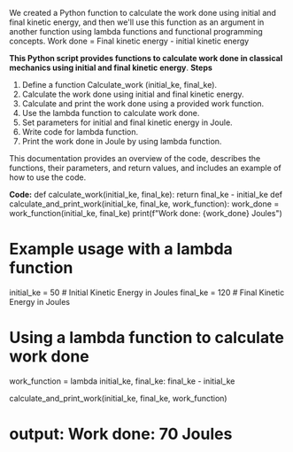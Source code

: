We created a Python function to calculate the work done using initial and final kinetic energy, and then we'll use this function as an argument in another function using lambda functions and functional programming concepts.
Work done = Final kinetic energy - initial kinetic energy

**This Python script provides functions to calculate work done in classical mechanics using initial and final kinetic energy**.
**Steps**

1) Define a function Calculate_work (initial_ke, final_ke).
2) Calculate the work done using initial and final kinetic energy.
3) Calculate and print the work done using a provided work function.
4) Use the lambda function to calculate work done.
5) Set parameters for initial and final kinetic energy in Joule.
6) Write code for lambda function.
7) Print the work done in Joule by using lambda function.

This documentation provides an overview of the code, describes the functions, their parameters, and return values, and includes an example of how to use the code.

__Code:__
def calculate_work(initial_ke, final_ke):
    return final_ke - initial_ke
def calculate_and_print_work(initial_ke, final_ke, work_function):
    work_done = work_function(initial_ke, final_ke)
    print(f"Work done: {work_done} Joules")

# Example usage with a lambda function
initial_ke = 50  # Initial Kinetic Energy in Joules
final_ke = 120  # Final Kinetic Energy in Joules

# Using a lambda function to calculate work done
work_function = lambda initial_ke, final_ke: final_ke - initial_ke

calculate_and_print_work(initial_ke, final_ke, work_function)
# output: Work done: 70 Joules

